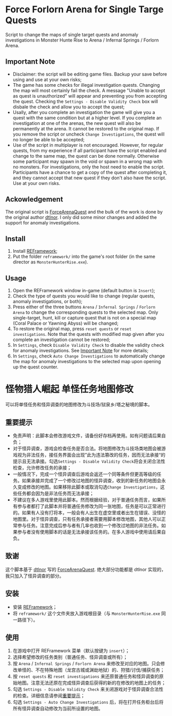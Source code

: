 # Force Forlorn Arena for Single Targe Quests

Script to change the maps of single target quests and anomaly investigations in Monster Hunte Rise to Arena / Infernal Springs / Forlorn Arena.

## Important Note

- Disclaimer: the script will be editing game files. Backup your save before using and use at your own risks;
- The game has some checks for illegal investigation quests. Changing the map will most certainly fail the check. A message "Unable to accept as quest is unauthorized" will appear and preventing you from accepting the quest. Checking the `Settings - Disable Validity Check` box will disbale the check and allow you to accept the quest;
- Usally, after you complete an investigation the game will give you a quest with the same condition but at a higher level. If you complete an investigation at one of the arenas, the new quest will also be permanently at the arena. It cannot be restored to the original map. If you remove the script or uncheck `Change Investigations`, the quest will no longer be able to be accepted;
- Use of the script in multiplayer is not encouraged. However, for regular quests, from my experience if all participant have the script enabled and change to the same map, the quest can be done normally. Otherwise some participant may spawn in the void or spawn in a wrong map with no monsters. For investigations, only the host need to enable the script. Participants have a chance to get a copy of the quest after completing it, and they cannot accept that new quest if they don't also have the script. Use at your own risks.

## Ackowledgement

The original script is [ForceArenaQuest](https://www.nexusmods.com/monsterhunterrise/mods/265) and the bulk of the work is done by the original author [dtlnor](https://github.com/dtlnor). I only did some minor changes and added the support for anomaly investigations.

## Install

1. Install [REFramework](https://www.nexusmods.com/monsterhunterrise/mods/26); 
2. Put the folder `reframework/` into the game's root folder (in the same director as `MonsterHunterRise.exe`).

## Usage

1. Open the REFramework window in-game (default button is `Insert`);
2. Check the type of quests you would like to change (regular quests, anomaly investigations, or both);
3. Press either of the three buttons `Arena` / `Infernal Springs` / `Forlorn Arena` to change the corresponding quests to the selected map. Only single-target, hunt, kill or capture quest that is not on a special map (Coral Palace or Yawning Abyss) will be changed;
4. To restore the original map, press `reset quests` or `reset investigations`. Note that the quests with modified map given after you complete an investigation cannot be restored;
5. In `Settings`, check `Disable Validity Check` to disable the validity check for anomaly investigations. See [Important Note](#important-note) for more details;
6. In `Settings`, check `Auto Change Investigations` to automatically change the map for anomaly investigations to the selected map upon opening up the quest counter.

# 怪物猎人崛起 单怪任务地图修改

可以将单怪任务和怪异调查的地图修改为斗技场/狱泉乡/塔之秘境的脚本。

## 重要提示

- 免责声明：此脚本会修改游戏文件，请备份好存档再使用。如有问题请后果自负；
- 对于怪异调查，游戏会检查任务是否合法。将地图修改为斗技场类地图会被游戏视为非法任务，接任务界面会出现”此为违法篡改的任务，因而无法承接“的提示且无法承接。勾选`Settings - Disable Validity Check`将会关闭合法性检查，允许修改任务的承接；
- 一般情况下，完成一个怪异调查后游戏会返还一个同等条件但更高等级的任务。如果承接并完成了一个修改过地图的怪异调查，收到的新任务的地图会永久变成修改的地图。如果移除此脚本或取消勾选`Change Investigations`，这些任务都会因为是非法任务而无法承接；
- 不建议在多人游戏里使用此脚本。然而根据经验，对于普通任务而言，如果所有参与者都打了此脚本并将普通任务修改为同一张地图，任务是可以正常进行的。如果有人没有打将本，一般会有人出生在虚空里或者出生在错误、没怪的地图里。对于怪异调查，只有任务承接者需要用脚本修改地图，其他人可以正常参与任务。注意完成后参与者有几率也收到一个修改过地图的非法任务。如果参与者没有使用脚本的话是无法承接该任务的。在多人游戏中使用请后果自负。

## 致谢

这个脚本基于 [dtlnor](https://github.com/dtlnor) 写的 [ForceArenaQuest](https://www.nexusmods.com/monsterhunterrise/mods/265). 绝大部分功能都是 dtlnor 实现的，我只加入了怪异调查的部分。

## 安装

- 安装 [REFramework](https://www.nexusmods.com/monsterhunterrise/mods/26)；
- 将 `reframework/` 这个文件夹放入游戏根目录（与 `MonsterHunterRise.exe` 同一路径下）。

## 使用

1. 在游戏中打开 REFramework 菜单（默认按键为 `insert`）；
2. 选择希望修改的任务类别（普通任务、怪异调查或所有）；
3. 按 `Arena` / `Infernal Springs` / `Forlorn Arena` 来修改至对应的地图。只会修改单怪的、不在特殊地图（龙宫古城或渊劫地狱）的、狩猎/讨伐/捕获任务；
4. 按 `reset quests` 和 `reset investigations` 来还原普通任务和怪异调查的原始地图。注意无法还原在完成怪异调查后获得的新的在修改的地图上的任务；
5. 勾选 `Settings - Disable Validity Check` 来关闭游戏对于怪异调查合法性的检查。详细信息请参阅[重要提示](#重要提示)；
6. 勾选 `Settings - Auto Change Investigations` 后，将在打开任务柜台后将所有怪异调查自动修改为当前所设置的地图。

